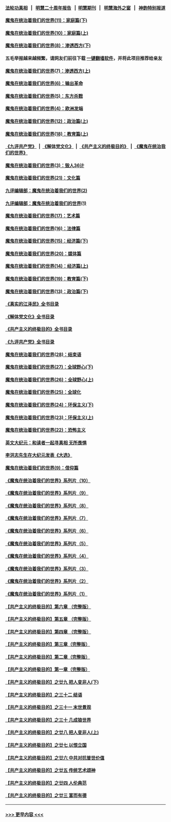 #### [法轮功真相](https://github.com/gfw-breaker/truth/blob/master/README.md?t=0) &nbsp;&nbsp;|&nbsp;&nbsp; [明慧二十周年报告](https://github.com/gfw-breaker/mh-reports/blob/master/README.md?t=0) &nbsp;&nbsp;|&nbsp;&nbsp;[明慧期刊](https://github.com/gfw-breaker/mh-qikan) &nbsp;&nbsp;|&nbsp;&nbsp; [明慧海外之窗](https://github.com/gfw-breaker/mh-news/blob/master/README.md?t=0) &nbsp;&nbsp;|&nbsp;&nbsp; [神韵特别报道](https://github.com/gfw-breaker/mh-news/blob/master/shenyun.md?t=0)
#### [魔鬼在统治着我们的世界(11)：家庭篇(下)](../pages/nsc422/n10440961.md?t=12251243) 
#### [魔鬼在统治着我们的世界(10)：家庭篇(上)](../pages/nsc422/n10435448.md?t=12251243) 
#### [魔鬼在统治着我们的世界(8)：渗透西方(下)](../pages/nsc422/n10429603.md?t=12251243) 
#### 五毛举报越来越频繁，请网友们前往下载 [一键翻墙软件](https://github.com/gfw-breaker/ssr-accounts)，并将此项目推荐给亲友
#### [魔鬼在统治着我们的世界(7)：渗透西方(上)](../pages/nsc422/n10426013.md?t=12251243) 
#### [魔鬼在统治着我们的世界(6)：输出革命](../pages/nsc422/n10421536.md?t=12251243) 
#### [魔鬼在统治着我们的世界(5)：东方杀戮](../pages/nsc422/n10417707.md?t=12251243) 
#### [魔鬼在统治着我们的世界(4)：欧洲发端](../pages/nsc422/n10414890.md?t=12251243) 
#### [魔鬼在统治着我们的世界(12)：政治篇(上)](../pages/nsc422/n10444576.md?t=12251243) 
#### [魔鬼在统治着我们的世界(18)：教育篇(上)](../pages/nsc422/n10526970.md?t=12251243) 
#### [《九评共产党》](https://github.com/begood0513/9ping.md/blob/master/README.md) &nbsp;|&nbsp; [《解体党文化》](../../../../jtdwh.md/blob/master/README.md)  &nbsp;|&nbsp; [《共产主义的终极目的》](../../../../gczydzjmd.md/blob/master/README.md) &nbsp;|&nbsp; [《魔鬼在统治我们的世界》](../../../../mgztzwmdsj.md/blob/master/README.md) 
#### [魔鬼在统治着我们的世界(3)：毁人36计](../pages/nsc422/n10411583.md?t=12251243) 
#### [魔鬼在统治着我们的世界(21)：文化篇](../pages/nsc422/n10597706.md?t=12251243) 
#### [九评编辑部：魔鬼在统治着我们的世界(2)](../pages/nsc422/n10410036.md?t=12251243) 
#### [九评编辑部：魔鬼在统治着我们的世界(1)](../pages/nsc422/n10406825.md?t=12251243) 
#### [魔鬼在统治着我们的世界(17)：艺术篇](../pages/nsc422/n10499093.md?t=12251243) 
#### [魔鬼在统治着我们的世界(16)：法律篇](../pages/nsc422/n10485969.md?t=12251243) 
#### [魔鬼在统治着我们的世界(15)：经济篇(下)](../pages/nsc422/n10469975.md?t=12251243) 
#### [魔鬼在统治着我们的世界(20)：媒体篇](../pages/nsc422/n10586579.md?t=12251243) 
#### [魔鬼在统治着我们的世界(14)：经济篇(上)](../pages/nsc422/n10457370.md?t=12251243) 
#### [魔鬼在统治着我们的世界(19)：教育篇(下)](../pages/nsc422/n10564808.md?t=12251243) 
#### [魔鬼在统治着我们的世界(13)：政治篇(下)](../pages/nsc422/n10448270.md?t=12251243) 
#### [《真实的江泽民》全书目录](../pages/nsc422/n13721399.md?t=12251243) 
#### [《解体党文化》全书目录](../pages/nsc422/n13721157.md?t=12251243) 
#### [《共产主义的终极目的》全书目录](../pages/nsc422/n13721048.md?t=12251243) 
#### [《九评共产党》全书目录](../pages/nsc422/n13708085.md?t=12251243) 
#### [魔鬼在统治着我们的世界(28)：结束语](../pages/nsc422/n10936246.md?t=12251243) 
#### [魔鬼在统治着我们的世界(27)：全球野心(下)](../pages/nsc422/n10928319.md?t=12251243) 
#### [魔鬼在统治着我们的世界(26)：全球野心(上)](../pages/nsc422/n10900318.md?t=12251243) 
#### [魔鬼在统治着我们的世界(25)：全球化](../pages/nsc422/n10788205.md?t=12251243) 
#### [魔鬼在统治着我们的世界(24)：环保主义(下)](../pages/nsc422/n10695307.md?t=12251243) 
#### [魔鬼在统治着我们的世界(23)：环保主义(上)](../pages/nsc422/n10688613.md?t=12251243) 
#### [魔鬼在统治着我们的世界(22)：恐怖主义](../pages/nsc422/n10614727.md?t=12251243) 
#### [英文大纪元：和读者一起寻真相 无所畏惧](../pages/nsc422/n12542027.md?t=12251243) 
#### [李洪志先生在大纪元发表《大选》](../pages/nsc422/n12534746.md?t=12251243) 
#### [魔鬼在统治着我们的世界(9)：信仰篇](../pages/nsc422/n10432159.md?t=12251243) 
#### [《魔鬼在统治着我们的世界》系列片（10）](../pages/nsc422/n12292670.md?t=12251243) 
#### [《魔鬼在统治着我们的世界》系列片（9）](../pages/nsc422/n12290859.md?t=12251243) 
#### [《魔鬼在统治着我们的世界》系列片（8）](../pages/nsc422/n12287445.md?t=12251243) 
#### [《魔鬼在统治着我们的世界》系列片（7）](../pages/nsc422/n12283425.md?t=12251243) 
#### [《魔鬼在统治着我们的世界》系列片（6）](../pages/nsc422/n12282314.md?t=12251243) 
#### [《魔鬼在统治着我们的世界》系列片（5）](../pages/nsc422/n12281419.md?t=12251243) 
#### [《魔鬼在统治着我们的世界》系列片（4）](../pages/nsc422/n12274024.md?t=12251243) 
#### [《魔鬼在统治着我们的世界》系列片（3）](../pages/nsc422/n12271322.md?t=12251243) 
#### [《魔鬼在统治着我们的世界》系列片（2）](../pages/nsc422/n12269049.md?t=12251243) 
#### [《魔鬼在统治着我们的世界》系列片（1）](../pages/nsc422/n12267575.md?t=12251243) 
#### [【共产主义的终极目的】第六章 （完整版）](../pages/nsc422/n11428913.md?t=12251243) 
#### [【共产主义的终极目的】第五章 （完整版）](../pages/nsc422/n11428912.md?t=12251243) 
#### [【共产主义的终极目的】第四章 （完整版）](../pages/nsc422/n11428907.md?t=12251243) 
#### [【共产主义的终极目的】第三章（完整版）](../pages/nsc422/n11428848.md?t=12251243) 
#### [【共产主义的终极目的】第二章（完整版）](../pages/nsc422/n11428831.md?t=12251243) 
#### [【共产主义的终极目的】第一章（完整版）](../pages/nsc422/n11417651.md?t=12251243) 
#### [【共产主义的终极目的】之廿九 把人变非人(下)](../pages/nsc422/n11344140.md?t=12251243) 
#### [【共产主义的终极目的】之三十二 结语](../pages/nsc422/n11360535.md?t=12251243) 
#### [【共产主义的终极目的】之三十一 末世景观](../pages/nsc422/n11351129.md?t=12251243) 
#### [【共产主义的终极目的】之三十 几成狼世界](../pages/nsc422/n11348280.md?t=12251243) 
#### [【共产主义的终极目的】之廿八 把人变非人(上)](../pages/nsc422/n11340492.md?t=12251243) 
#### [【共产主义的终极目的】之廿七 以恨立国](../pages/nsc422/n11336944.md?t=12251243) 
#### [【共产主义的终极目的】之廿六 中共对抗普世价值](../pages/nsc422/n11324785.md?t=12251243) 
#### [【共产主义的终极目的】之廿五 传统艺术颂神](../pages/nsc422/n11296396.md?t=12251243) 
#### [【共产主义的终极目的】之廿四 人伦典范](../pages/nsc422/n11296397.md?t=12251243) 
#### [【共产主义的终极目的】之廿三 富而有德](../pages/nsc422/n11283598.md?t=12251243) 

----
#### [ >>> 更早内容 <<< ](../indexes/nsc422-earlier.md)
